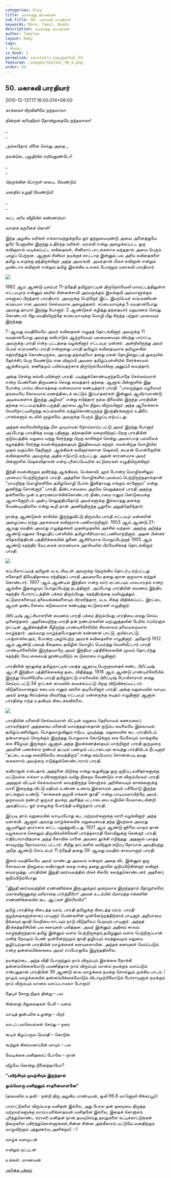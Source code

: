 ```yaml
---
categories: blog
title: வரலாற்று நாயகர்கள்
sub_title: 50. மகாகவி பாரதியார்
keywords: More, Tamil, Books
description: வரலாற்று நாயகர்கள்
author: Tamilan
layout: Ruby
tags:
- சிலம்பு
is_book: 1
permalink: varalatru_nayagarkal_54
featured: /images/noolkal_96_6.png
order: 54
---
```



## 50. மகாகவி பாரதியார்

2010-12-13T17:16:00.014+08:00

_காக்கைச் சிறகினிலே நந்தலாலா_

_நின்றன் கரியநிறம் தோன்றுதையே நந்தலாலா!_

_  
_

_நல்லதோர் வீனை செய்து அதை _

_நலங்கெட புழுதியில் எறிவதுண்டோ!_

_  
_

_நெருங்கின பொருள் கைபட வேண்டும்_

_மனதில் உறுதி வேண்டும்!_

_  
_

_வட்ட கரிய விழியில் கண்ணம்மா_

_வானக் கருனைக் கொள்!_

இந்த அழகிய வரிகள் எல்லாவற்றுக்குமே ஓர் ஒற்றுமையுண்டு அவை அனைத்துமே ஒரே பேனாவில் இருந்து உதிர்ந்த வரிகள். வரகவி என்று அழைக்கப்பட்ட ஒரு கவிஞரால் வடிக்கப்பட்ட கவிதைகள், சினிமாப் பாடல்களாக வந்ததால் அவை பெரும் புகழ்ப் பெற்றன. ஆனால் சினிமா நமக்குக் காட்டாத இன்னும் பல அரிய கவிதைகளை தமிழ் உலகுக்கு தந்திருக்கிறார் அந்த அமரகவி. அவர்தான் மீசை கவிஞன் என்றும் முண்டாசு கவிஞன் என்றும் தமிழ் இலக்கிய உலகம் போற்றும் மகாகவி பாரதியார்.

![](http://1.bp.blogspot.com/_JPDD9o7XquM/TQXFH8dZu6I/AAAAAAAAAN0/3AC1eipxynY/s1600/bha.jpg)

1882 ஆம் ஆண்டு டிசம்பர் 11-ந்தேதி தமிழ்நாட்டின் திருநெல்வேலி மாவட்டத்திலுள்ள எட்டயபுரம் என்னும் ஊரில் சின்னச்சாமி அய்யருக்கும் இலக்குமி அம்மாளுக்கும் மகனாகப் பிறந்தார் பாரதியார். அவருக்கு பெற்றோர் இட்ட இயற்பெயர் சுப்ரமணியன். சுப்பையா என அவரை செல்லமாக அழைத்தனர். சுப்பையாவுக்கு 5 வயதானபோது அவரது தாயார் இறந்து போனார். 2 ஆண்டுகள் கழித்து தந்தையார் மறுமணம் செய்து கொண்டார் சிறு வயதிலிருந்தே சுப்பையாவுக்கு மொழி மீது சிறந்த பற்றும் புலமையும் இருந்தது.

7-ஆவது வயதிலேயே அவர் கவிதைகள் எழுதத் தொடங்கினார் அவருக்கு 11 வயதானபோது அவரது கவிபாடும் ஆற்றலையும் புலமையையும் வியந்து பாராட்டி அவருக்கு பாரதி என்ற பட்டத்தை வழங்கினார் எட்டயபுர மன்னர். அன்றிலிருந்து அவர் பெயர் சுப்ரமணிய பாரதி என்றானது பாரதி தமிழும் கவிதையுமாக தமிழுலகில் சஞ்சரித்துக் கொண்டிருக்க, அவரது தந்தையோ தனது மகன் தொழில்நுட்பத் துறையில் தேர்ச்சிப் பெற வேண்டும் என விரும்பி அவரை தமிழ்ப்பள்ளியில் சேர்க்காமல் ஆங்கிலமும், கணிதமும் பயில்வதற்காக திருநெல்வேலிக்கு அனுப்பி வைத்தார்.

அங்கு சென்று கல்வி பயின்றார் பாரதி. படித்துக்கொண்டிருந்தபோதே செல்லம்மாள் என்ற பெண்ணை திருமணம் செய்து வைத்தார் தந்தை. ஆனால் பின்னாளில் இது போன்ற பால்ய விவாகத்தை வன்மையாக கண்டித்தார் பாரதி. "பாலருந்தும் மழலையர் தம்மையே கோலமாக மணத்திடைக் கூட்டும் இப்பாதகர்கள் இன்னும் ஆயிராமாண்டு அடிமைகளாக இருந்து அழிவர்" என்று சபித்தார் நல்ல நிலையில் இருந்த பாரதியின் தந்தை எட்டயபுரத்தில் பருத்தி அரவை ஆலை நிறுவ விரும்பினார் அந்த ஆலைக்காக வெளிநாட்டிலிருந்து கப்பல்களில் வந்துகொண்டிருந்த இயந்திரங்களும் உதிரிப் பாகங்களும் கடலில் மூழ்கவே அவருக்கு பெரும் இழப்பு ஏற்பட்டது.

அந்தக் கவலையிலிருந்து மீள முடியாமல் நோய்வாய்ப் பட்டு அவர் இறந்து போனார் அப்போது பாரதிக்கு வயது பதினாறு. தந்தையின் மறைவிற்குப் பிறகு பாரதியின் குடும்பத்தில் வறுமை வந்து சேர்ந்தது பிறகு காசிக்குச் சென்று அலகாபாத் பல்கலைக் கழகத்தில் சேர்ந்து சமஸ்கிருதத்தையும் இந்தியையும் கற்றார். சமஸ்கிருத மொழியில் முதல் வகுப்பில் தேறினார். ஆங்கிலக் கவிஞர்களான ஷெல்லி, பைரன் போன்றோரின் கவிதைகளில் அவருக்கு அதிக ஈடுபாடு ஏற்பட்டது. அதன் காரணமாக அவர் பின்னாளில் ஷெல்லிதாசன் என்ற புனைப்பெயரில் கட்டுரைகள் எழுதியிருக்கிறார்.

இந்தி சமஸ்கிருதம் தவிர்த்து ஆங்கிலம், பெங்காலி, ஹச் போன்ற மொழிகளிலும் புலமைப் பெற்றிருந்தார் பாரதி. அத்தனை மொழிகளில் புலமைப் பெற்றிருந்ததால்தான் “யாமறிந்த மொழிகளிலே தமிழ்மொழி போல் இனிதாவது எங்கும் காணோம்” என்று துணிந்து சொன்னார்” பாரதி. தீண்டாமையை அறவே வெறுத்தவர் பாரதி அதற்கு தன்னையே முன் உதாரணமாக்கிக்கொண்டார் தீண்டாமை எனும் கொடுமைக்கு ஆளானோரிடம் அன்பு செலுத்தியதோடு அவர்களுக்கு இல்லாதது தனக்கு வேண்டியதில்லை என்று கூறி தான் அணிந்திருந்த பூநூலை அறுத்தெரிந்தார்.

நான்கு ஆண்டுகள் காசியில் இருந்துவிட்டு திரும்பிய பாரதி எட்டயபுர மன்னரின் அழைப்பை ஏற்று அரசவைக் கவிஞராக பணியாற்றினார். 1903 ஆம் ஆண்டு 21-ஆவது வயதில் அவரது எழுத்துக்கள் முதன்முதலில் அச்சில் வந்தன. அதற்கு அடுத்த ஆண்டு மதுரை சேதுபதிப் பள்ளியில் தமிழாசிரியராகப் பணியாற்றினார். அதன் பின்னர் சுதேசமித்திரன் பத்திரிக்கையின் துணை ஆசிரியராக பொறுப்பேற்றார் 1905 ஆம் ஆண்டு சுதந்திர வேட்கைக் காரணமாக அரசியலில் பிரவேசிக்கத் தொடங்கினார் பாரதி.

![](http://3.bp.blogspot.com/_JPDD9o7XquM/TQXEwY9-Y3I/AAAAAAAAANw/VsCU06UPRqM/s320/CDNF147534.jpg)

கப்பலோட்டியத் தமிழன் வ.உ.சியுடன் அவருக்கு நெருங்கிய தொடர்பு ஏற்பட்டது. சகோதரி நிவேதிதாவை சந்தித்தப் பாரதி அவரையே தனது ஞான குருவாக ஏற்றுக் கொண்டார். 1907-ஆம் ஆண்டில் இந்தியா என்ற வார ஏட்டையும் பாலபாரதம் என்ற ஆங்கில இதழையும் பொறுப்பேற்று நடத்தினார். அப்போது பாரதியின் கவணம் இந்திய சுதந்திர போராட்டத்தின் பக்கம் திரும்பியது. சுதந்திரத்தை வலியுறுத்தும் கட்டுரைகளையும் தலையங்கங்களையும் பிரசுரித்தார், வ.உ.சிக்கு விதிக்கப்பட்ட இரட்டை ஆயுள் தண்டனையை கடுமையாக கண்டித்து கட்டுரைகள் எழுதினார்.

பிரிட்டிஷ் ஆட்சியாளரின் கவணம் பாரதி பக்கம் திரும்பியது பாரதியை கைது செய்ய முனைந்தனர். அதனையறிந்த பாரதி தன் நண்பர்களின் வற்புறுத்தலின் பேரில் ஃப்ரெஞ்சு நாட்டின் ஆதிக்கத்தின் கீழிருந்த பாண்டிச்சேரியில் சிலகாலம் தலைமறைவாக வாழ்ந்தார். அவ்வாறு வாழ்ந்தபோதுதான் கண்ணன் பாட்டு, குயில்பாட்டு, பாஞ்சாலிசபதம், போன்ற புகழ்பெற்ற அமரக் கவிதைகளை எழுதினார். அதோடு 1912 ஆம் ஆண்டு பகவத் கீதையை தமிழில் மொழிப் பெயர்த்து வெளியிட்டார் பாரதி பாண்டிச்சேரியில் இருந்தவாறே அவர் இந்தியா பத்திரிக்கையின் மூலம் தொடர்ந்து சுதந்திர வேட்கையைத் தூண்டிவிடும் கட்டுரையை எழுதினார்.

பாரதியின் குரலுக்கு தமிழ்நாட்டில் பலத்த ஆதரவு பெருகுவதைக் கண்ட பிரிட்டிஷ் ஆட்சி இந்தியா பத்திரிக்கைக்கு தடை விதித்தது. 1918 ஆம் ஆண்டு பாண்டிச்சேரியில் இருந்து வெளியேரிய பாரதி தமிழ்நாட்டு எல்லையில் பிரிட்டிஷ் போலீசாரால் கைது செய்யப் பட்டு 34 நாட்கள் காவலில் வைக்கப்பட்டு பிறகு விடுவிக்கப்பட்டார். விடுதலையானதும் கடையம் எனும் ஊரில் குடியேரினார் பாரதி. அங்கு வறுமையில் வாடிய அவர் தனது சிரமத்தை விவரித்து எட்டயபுர மன்னருக்கு கடிதம் எழுதினார் ஆனால் பாரதிக்கு எந்த உதவியும் கிடைக்கவில்லை.

![](http://3.bp.blogspot.com/_JPDD9o7XquM/TQXFSoDyxgI/AAAAAAAAAN4/SVJQ0_8TDbM/s320/bharathiar4.jpg)

பாரதியின் மனைவி செல்லம்மாள் வீட்டின் வறுமை தெரியாமல் கணவரைப் பராமரித்தார் அத்தகைய மனைவி வாய்த்ததால்தான் குடும்ப கவலையே இல்லாமல் தமிழ்ப்பணியிலும், பொதுவாழ்விலும் ஈடுபட முடிந்தது. வறுமையில் கூட பாரதியிடம் தன்மானமும் செருக்கும் இருந்தது பொதுவாக கொடுக்குற கை மேலேயும் வாங்குகிற கை கீழேயும் இருக்கும் ஆனால் அந்த இலக்கணத்தையும் மாற்றினார் பாரதி ஒருமுறை அவரின் பணக்கார நண்பர் தட்டில் பணமும் பட்டாடையும் வைத்து பாரதியிடம் நீட்டினார் “தட்டை உமது கையிலேயே வைத்திரும்” என்று கம்பீரமாய் சொன்னபடி தமது கைகளால் அவற்றை எடுத்துக்கொண்டாராம் பாரதி.

கவிராஜன் என்பதால் அத்தனை மிடுக்கு என்று கூறுகிறது ஒரு குறிப்பு மனிதர்களுக்கு மட்டுமல்ல எல்லா உயிர்களுக்கும் வயிறு நிறைய வேண்டும் என விரும்பியவர் பாரதி. அதனால் வீட்டில் செல்லம்மாள் வைத்திருந்த கொஞ்சம் அரிசியையும் காகங்களுக்கு வாரி இறைத்து விட்டு மதியம் உண்ண உணவு இல்லாமல் அவர் பசியோடு இருந்த நாட்களும் உண்டு. “காக்கைக் குருவி எங்கள் ஜாதி” என்று பாடியவராயிற்றே அவர், ஒருசமயம் நண்பர் ஒருவர் தமக்கு அளித்த பட்டாடையை வழியில் மேலாடையின்றி அவதிப்பட்ட ஓர் ஏழைக்கு போர்த்தி மகிழ்ந்தார் பாரதி.

இப்படி தாம் வறுமையில் வாடியபோது கூட மற்றவர்களுக்கு வாரி வழங்கினார் அந்த மகாகவி. ஆனால் அவரது வாழ்க்கையில் வறுமையைத் தந்த இயற்கை அவரது ஆயுளிலும் தாராளம் காட்ட மறுத்துவிட்டது. 1921 ஆம் ஆண்டு ஜூலை மாதம் தான் வழக்கமாக செல்லும் திருவில்லிக்கேனி பார்த்தசாரதி கோவிலுக்கு சென்றார் பாரதி, எதிர்பாராவிதமாக அந்த கோவில் யானை அவரை தூக்கி எறிந்தது. அதனால் பலத்த காயமுற்று நோய்வாய்ப் பட்டார். சிறிது நாட்களில் வயிற்றுக் கடுப்பு நோயால் அவதியுற்று அதே ஆண்டு செப்டம்பர் 11 ந்தேதி தனது 39-ஆவது வயதில் காலமானார் பாரதி.

இளம் வயதிலேயே அவர் மாண்டது அவலம் என்றால் அதை விட இன்னும் ஒரு சோகமான நிகழ்வை கவிராஜன் கதை என்ற தனது நூலில் குறிப்பிடுகின்றார் கவிஞர் வைரமுத்து. பாரதியின் இறுதி ஊர்வலத்தில் மிகச் சிலரே கலந்துகொண்டனர் அதனைப் குறிப்பிடும்போது:

_"இறுதி ஊர்வலத்தின் எண்ணிக்கை இருபதுக்கும் குறைவாக இருந்ததாம் தோழர்களே, மகாகவிஞனுக்கு மரியாதை பார்த்தீரோ! அவன உடம்பில் மொய்த்த ஈக்களின் எண்ணிக்கையில் கூட ஆட்கள் இல்லையே!"_

தமிழ் பாரதிக்கு கிடைத்த வரம், பாரதி தமிழுக்கு கிடைத்த வரம். பாரதி குழந்தைகளுக்காகப் பாடினார் பெண்களின் முன்னேற்றத்திற்காக் பாடினார் அறியாமை நீங்கவும் ஜாதி வெறியை சாடவும் நாடு விடுதலைப் பெறவும் பாடினார். அந்தத் தீர்க்கத்தரிசியின் பல கனவுகள் பலித்தன. அவர் இன்னும் அதிகம் காலம் வாழ்ந்திருந்தால் தமிழ் இன்னும் வளம் பெற்றிருக்கும்,தமிழனும் வளம் பெற்றிருப்பான். மனித நேயமும் பெண் முன்னேற்றமும் ஜாதி ஒழிப்பும் சமத்துவமும் வறுமை ஒழிப்பும்தான் பாரதியின் வாழ்க்கைக் கனவுகளாயின. அந்தக் கனவுகள் மெய்ப்படும் என்ற தன்னம்பிக்கையை அவர் எப்போதுமே இழந்ததில்லை.

நமக்கும்கூட அந்த விதி பொருந்தும் நாம் விரும்பும் இலக்கை நோக்கி தன்னம்பிக்கையோடு பயணித்தால் நாம் விரும்பும் வானம் நமக்கும் வசப்படும் என்பதுதான் பாரதியின் 39 ஆண்டு கால வாழ்க்கை நமக்கு சொல்லும் முக்கிய பாடம்..! நாமும் வாழ்க்கையில் தன்னம்பிக்கையோடும் விடாமுற்சியோடும் போராடினால் நமக்கும் நாம் விரும்பும் வானம் வசப்படாமலா போகும்!

தேடிச் சோறு நிதம் தின்று – பல

சின்னஞ் சிறுகதைகள் பேசி – மனம்

வாடித் துன்பமிக உழன்று – பிறர்

வாடப் பலசெயல்கள் செய்து – நரை

கூடிக் கிழப்பருவ மெய்தி – கொடுங்

கூற்றுக் கிரையனப்பின் மாயும் – பல

வேடிக்கை மனிதரைப் போலே – நான்

வீழ்வே னென்று நினைத்தாயோ?

**“பயிற்சியும் முயற்சியும் இருந்தால்**

**ஒவ்வொரு மனிதனும் சாதனையாளனே”**

(தகவலில் உதவி - நன்றி திரு.அழகிய பாண்டியன், ஒலி 96.8 வானொலி சிங்கப்பூர்)

பாராட்டுகளை விரும்பாத மனிதன் இல்லை, அது போல தன் குறையை திருத்த மற்றவர்களுக்கு வாய்ப்பளிக்காதவன் மனிதனே இல்லை, இதைக் கொஞ்சம் புரிந்துகொண்ட சராசரி மனிதன் நான்.தயவுசெய்து தவறுகளை சுட்டிக்காட்டுங்கள் நிறைகளை பகிர்ந்துகொள்ளுங்கள்,சின்ன சின்ன அங்கீகாரம் மட்டுமே மனதிற்கும் வாழ்விற்கும் புத்துணர்வு அளிக்கும்! :-)

வாழ்க வளமுடன்

என்றும் நட்புடன்

உங்கள். மாணவன்

[அடுத்த பக்கம்](varalatru_nayagarkal_55)